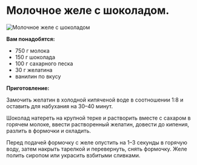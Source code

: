 # Молочное желе с шоколадом.
![Молочное желе с шоколадом](/images/Kulinar/Desert/zhele_moloko_chokolat.jpg 'Молочное желе с шоколадом')

**Вам понадобятся:**

- 750 г молока
- 150 г шоколада
- 100 г сахарного песка
- 30 г желатина
- ванилин по вкусу

**Приготовление:**

Замочить желатин в холодной кипяченой воде в соотношении 1:8 и оставить для набухания на 30–40 минут.

Шоколад натереть на крупной терке и растворить вместе с сахаром в горячем молоке, ввести растворенный желатин, довести до кипения, разлить в формочки и охладить.

Перед подачей формочку с желе опустить на 1–3 секунды в горячую воду, затем накрыть тарелкой и перевернуть, снять формочку. Желе полить сиропом или украсить взбитыми сливками.

